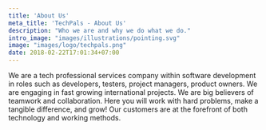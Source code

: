 ```yaml
---
title: 'About Us'
meta_title: 'TechPals - About Us'
description: "Who we are and why we do what we do."
intro_image: "images/illustrations/pointing.svg"
image: "images/logo/techpals.png"
date: 2018-02-22T17:01:34+07:00
---
```


We are a tech professional services company within software development in roles such as developers, testers, project managers, product owners. We are engaging in fast growing international projects. We are big believers of teamwork and collaboration. Here you will work with hard problems, make a tangible difference, and grow! Our customers are at the forefront of both technology and working methods.

